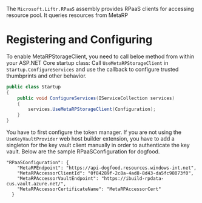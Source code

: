 ﻿The `Microsoft.Liftr.RPaaS` assembly provides RPaaS clients for accessing resource pool. It queries resources from MetaRP

# Registering and Configuring
To enable MetaRPStorageClient, you need to call beloe method from within your ASP.NET Core startup class:
Call `UseMetaRPStorageClient` in `Startup.ConfigureServices` and use the callback to configure trusted thumbprints and other behavior.

```cs
public class Startup
{
    public void ConfigureServices(IServiceCollection services)
    {
        services.UseMetaRPStorageClient(Configuration);
    }
}
```
You have to first configure the token manager.
If you are not using the `UseKeyVaultProvider` web host builder extension, you have to
add a singleton for the key vault client manually in order to authenticate the key vault.
Below are the sample RPaaSConfiguration for dogfood.
```
"RPaaSConfiguration": {
    "MetaRPEndpoint": "https://api-dogfood.resources.windows-int.net",
    "MetaRPAccessorClientId": "0f84289f-2c8a-4ad8-8d43-da5fc98073f0",
    "MetaRPAccessorVaultEndpoint": "https://ibuild-rpdata-cus.vault.azure.net/",
	"MetaRPAccessorCertificateName": "MetaRPAccessorCert"
  }
```
